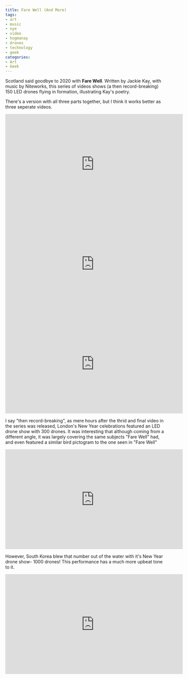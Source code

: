 ```yaml
---
title: Fare Well (And More)
tags:
- art
- music
- nye
- video
- hogmanay
- drones
- technology
- geek
categories:
- Art
- Geek
---
```


Scotland said goodbye to 2020 with  **Fare Well**. Written by Jackie Kay, with music by Niteworks, this  series of videos shows (a then record-breaking) 150 LED drones flying in formation, illustrating Kay's poetry. <!--more-->

There's a version with all three parts together, but I think it works better as three seperate videos.

<iframe width="560" height="315" src="https://www.youtube.com/embed/nV4jNWZlmEU" title="YouTube video player" frameborder="0" allow="accelerometer; autoplay; clipboard-write; encrypted-media; gyroscope; picture-in-picture" allowfullscreen></iframe>

<iframe width="560" height="315" src="https://www.youtube.com/embed/5LKKmimrsx8" title="YouTube video player" frameborder="0" allow="accelerometer; autoplay; clipboard-write; encrypted-media; gyroscope; picture-in-picture" allowfullscreen></iframe>

<iframe width="560" height="315" src="https://www.youtube.com/embed/JKUAZxqUorI" title="YouTube video player" frameborder="0" allow="accelerometer; autoplay; clipboard-write; encrypted-media; gyroscope; picture-in-picture" allowfullscreen></iframe>

I say "then record-breaking", as mere hours after the thrid and final video in the series was released, London's New Year celebrations featured an LED drone show with 300 drones. It was interesting that although coming from a different angle, it was largely covering the same subjects "Fare Well" had, and even featured a similar bird pictogram to the one seen in "Fare Well"

<iframe width="560" height="315" src="https://www.youtube.com/embed/MpJIg_3DnLk" title="YouTube video player" frameborder="0" allow="accelerometer; autoplay; clipboard-write; encrypted-media; gyroscope; picture-in-picture" allowfullscreen></iframe>

However, South Korea blew that number out of the water with it's New Year drone show- 1000 drones! This performance has a much more upbeat tone to it.

<iframe width="560" height="315" src="https://www.youtube.com/embed/YIs8t3ro9Fw" title="YouTube video player" frameborder="0" allow="accelerometer; autoplay; clipboard-write; encrypted-media; gyroscope; picture-in-picture" allowfullscreen></iframe>
